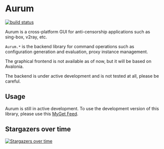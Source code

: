 # Aurum

[![build status](https://badgen.net/github/status/Shadowsocks-NET/Aurum?icon=github&label=Github+Actions&cache=300)](https://github.com/Shadowsocks-NET/Aurum/actions/workflows/build.yml)

Aurum is a cross-platform GUI for anti-censorship applications such as sing-box, v2ray, etc.

`Aurum.*` is the backend library for command operations such as configuration generation and evaluation, proxy instance
management.

The graphical frontend is not available as of now, but it will be based on Avalonia.

The backend is under active development and is not tested at all, please be careful.

## Usage

Aurum is still in active development. To use the development version of this library, please use
this [MyGet Feed](https://www.myget.org/feed/Packages/aurum).

## Stargazers over time

[![Stargazers over time](https://starchart.cc/Shadowsocks-NET/Aurum.svg)](https://starchart.cc/Shadowsocks-NET/Aurum)
